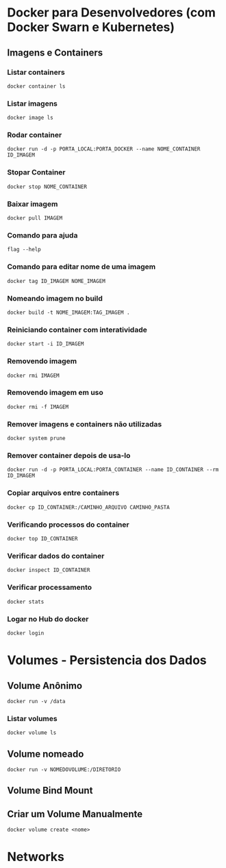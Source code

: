 # Docker para Desenvolvedores (com Docker Swarn e Kubernetes)

## Imagens e Containers

### Listar containers
`docker container ls`

### Listar imagens 
`docker image ls`

### Rodar container
`docker run -d -p PORTA_LOCAL:PORTA_DOCKER --name NOME_CONTAINER ID_IMAGEM`

### Stopar Container
`docker stop NOME_CONTAINER`

### Baixar imagem
`docker pull IMAGEM`

### Comando para ajuda
`flag --help`

### Comando para editar nome de uma imagem
`docker tag ID_IMAGEM NOME_IMAGEM`

### Nomeando imagem no build
`docker build -t NOME_IMAGEM:TAG_IMAGEM .`

### Reiniciando container com interatividade
`docker start -i ID_IMAGEM`

### Removendo imagem
`docker rmi IMAGEM`

### Removendo imagem em uso
`docker rmi -f IMAGEM`

### Remover imagens e containers não utilizadas
`docker system prune`

### Remover container depois de usa-lo
`docker run -d -p PORTA_LOCAL:PORTA_CONTAINER --name ID_CONTAINER --rm ID_IMAGEM`

### Copiar arquivos entre containers
`docker cp ID_CONTAINER:/CAMINHO_ARQUIVO CAMINHO_PASTA`

### Verificando processos do container
`docker top ID_CONTAINER`

### Verificar dados do container
`docker inspect ID_CONTAINER`

### Verificar processamento
`docker stats`

### Logar no Hub do docker
`docker login`


# Volumes - Persistencia dos Dados

## Volume Anônimo
`docker run -v /data`

### Listar volumes
`docker volume ls`

## Volume nomeado

`docker run -v NOMEDOVOLUME:/DIRETORIO`

## Volume Bind Mount

## Criar um Volume Manualmente

`docker volume create <nome>`

# Networks
